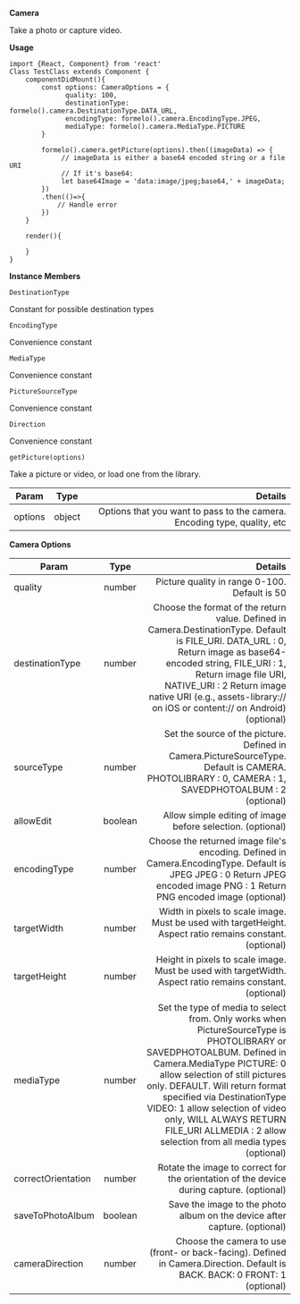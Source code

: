 **Camera**

Take a photo or capture video.

**Usage**

    import {React, Component} from 'react'
    Class TestClass extends Component {
        componentDidMount(){
            const options: CameraOptions = {
                  quality: 100,
                  destinationType: formelo().camera.DestinationType.DATA_URL,
                  encodingType: formelo().camera.EncodingType.JPEG,
                  mediaType: formelo().camera.MediaType.PICTURE
            }
            
            formelo().camera.getPicture(options).then((imageData) => {
                 // imageData is either a base64 encoded string or a file URI
                 // If it's base64:
                 let base64Image = 'data:image/jpeg;base64,' + imageData;
            })
            .then(()=>{
                // Handle error
            })
        }
        
        render(){
            
        }
    }

**Instance Members**

    DestinationType
Constant for possible destination types

    EncodingType
Convenience constant

    MediaType
Convenience constant

    PictureSourceType
Convenience constant

    Direction
Convenience constant

    getPicture(options)
Take a picture or video, or load one from the library.


| Param        | Type           | Details  |
| ------------- |:-------------:| -----:|
| options     | object | Options that you want to pass to the camera. Encoding type, quality, etc |


**Camera Options**

| Param        | Type           | Details  |
| ------------- |:-------------:| -----:|
| quality     | number | Picture quality in range 0-100. Default is 50 |
| destinationType      | number      |  Choose the format of the return value. Defined in Camera.DestinationType. Default is FILE_URI. DATA_URL : 0, Return image as base64-encoded string, FILE_URI : 1, Return image file URI, NATIVE_URI : 2 Return image native URI (e.g., assets-library:// on iOS or content:// on Android) (optional) |
| sourceType | number      |  Set the source of the picture. Defined in Camera.PictureSourceType. Default is CAMERA. PHOTOLIBRARY : 0, CAMERA : 1, SAVEDPHOTOALBUM : 2 (optional) |
| allowEdit      | boolean      |  Allow simple editing of image before selection. (optional) |
| encodingType | number      |  Choose the returned image file's encoding. Defined in Camera.EncodingType. Default is JPEG JPEG : 0 Return JPEG encoded image PNG : 1 Return PNG encoded image (optional)|
| targetWidth | number      |  Width in pixels to scale image. Must be used with targetHeight. Aspect ratio remains constant. (optional)|
| targetHeight | number      |  Height in pixels to scale image. Must be used with targetWidth. Aspect ratio remains constant.(optional) |
| mediaType | number      |  Set the type of media to select from. Only works when PictureSourceType is PHOTOLIBRARY or SAVEDPHOTOALBUM. Defined in Camera.MediaType PICTURE: 0 allow selection of still pictures only. DEFAULT. Will return format specified via DestinationType VIDEO: 1 allow selection of video only, WILL ALWAYS RETURN FILE_URI ALLMEDIA : 2 allow selection from all media types (optional) |
| correctOrientation | number      |  Rotate the image to correct for the orientation of the device during capture. (optional) |
| saveToPhotoAlbum | boolean      |  Save the image to the photo album on the device after capture. (optional)  |
| cameraDirection | number      |  Choose the camera to use (front- or back-facing). Defined in Camera.Direction. Default is BACK. BACK: 0 FRONT: 1 (optional)|



                               



